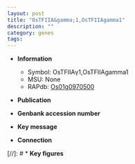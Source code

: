 ```yaml
---
layout: post
title: "OsTFIIA&gamma;1,OsTFIIAgamma1"
description: ""
category: genes
tags: 
---
```


* **Information**  
    + Symbol: OsTFIIA&gamma;1,OsTFIIAgamma1  
    + MSU: None  
    + RAPdb: [Os01g0970500](http://rapdb.dna.affrc.go.jp/viewer/gbrowse_details/irgsp1?name=Os01g0970500)  

* **Publication**  

* **Genbank accession number**  

* **Key message**  

* **Connection**  

[//]: # * **Key figures**  


